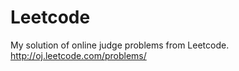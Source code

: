 Leetcode
========

My solution of online judge problems from Leetcode.
http://oj.leetcode.com/problems/
